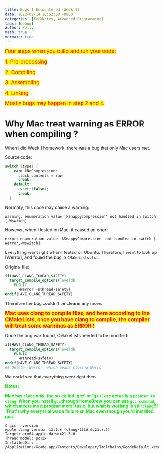 ```yaml
---
title: Bugs I Encountered (Week 1)
date: 2022-09-14 18:52:30 +0800
categories: [TechNotes, Advanced Programming]
tags: [debug]
author: Polly
math: true
mermaid: true
---
```


<mark><big><font color=red>Four steps when you build and run your code:</font></big></mark>

<mark><big><font color=red>1. Pre-processing</font></big></mark>

<mark><big><font color=red>2. Compiling</font></big></mark>

<mark><big><font color=red>3. Assembling</font></big></mark>

<mark><big><font color=red>4. Linking</font></big></mark>

<mark><big><font color=red>Mostly bugs may happen in step 2 and 4.</font></big></mark>

# Why Mac treat warning as ERROR when compiling ?

When I did Week 1 homework, there was a bug that only Mac users met.

Source code:

```c++
switch (type) {
    case kNoCompression:
      block_contents = raw;
      break;
    default:
      assert(false);
      break;
  }
```

Normally, this code may cause a warning:

```console
warning: enumeration value 'kSnappyCompression' not handled in switch [-Wswitch]
```

However, when I tested on Mac, it caused an error:

```console
error: enumeration value 'kSnappyCompression' not handled in switch [-Werror,-Wswitch]
```

Everything went right when I tested on Ubuntu. Therefore, I went to look up [Werror], and found the bug in `CMakeLists.txt`:

Original file:

```cmake
if(HAVE_CLANG_THREAD_SAFETY)
  target_compile_options(leveldb
    PUBLIC
      -Werror -Wthread-safety)
endif(HAVE_CLANG_THREAD_SAFETY)
```

Therefore the bug couldn't be clearer any more:

<mark><font color=red><big><b>Mac uses clang to compile files, and here according to the CMakeLists, once you have clang to compile, the compiler will treat some warnings as ERROR !</b></big></font></mark>

Once the bug was found, CMakeLists needed to be modified:

```cmake
if(HAVE_CLANG_THREAD_SAFETY)
  target_compile_options(leveldb
    PUBLIC
      -Wthread-safety)
endif(HAVE_CLANG_THREAD_SAFETY)
## Delete -Werror, which means closing Werror
```

We could see that everything went right then.

<b><font color=gree>Notes:</font></b>

<b><font color=gree> Mac has `clang` only, the so-called 'gcc' or 'g++' are actually a `pointer to clang`. When you install `gcc` through HomeBrew, you can use `gcc command`, which meets most programmers' taste, but what is working is still `clang`!!!  That's why every trial was a failure on Mac even though you'd installed gcc.</font></b>

```console
$ gcc --version
Apple clang version 13.1.6 (clang-1316.0.21.2.5)
Target: arm64-apple-darwin21.5.0
Thread model: posix
InstalledDir: /Applications/Xcode.app/Contents/Developer/Toolchains/XcodeDefault.xctoolchain/usr/bin
```



